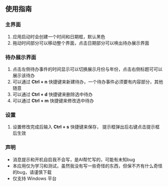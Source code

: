 ## 使用指南
### 主界面
1. 应用启动时会创建一个时间和日期框，默认黑色
2. 拖动时间部分可以移动整个界面，点击日期部分可以唤出待办展示界面

### 待办展示界面
1. 点击左侧待办事件的时间显示可以切换展示月份与年份，点击右侧标题可可以展示该待办
2. 可以通过 **Ctrl + n** 快捷键来新建待办，一个待办事件必须要有内容部分，其他随意
3. 可以通过 **Ctrl + d** 快捷键来删除选中待办
4. 可以通过 **Ctrl + m** 快捷键来修改选中待办

### 设置
1. 设置修改完成后输入 **Ctrl + s** 快捷键来保存， 提示框弹出后右键点击提示框后生效

### 声明
- 消息提示和开机自启我不会写，是AI帮忙写的，可能有未知bug
- 本应用仅为学习和测试，虽然我没有写一些奇怪的东西，但保不齐有什么奇怪的bug，请谨慎下载
- 仅支持 Windows 平台
